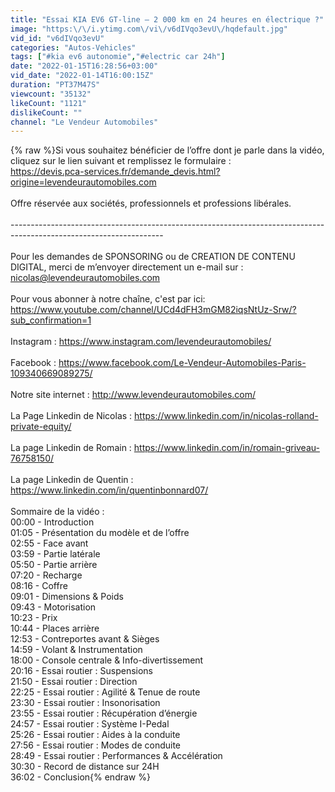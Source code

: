 ```yaml
---
title: "Essai KIA EV6 GT-line – 2 000 km en 24 heures en électrique ?"
image: "https:\/\/i.ytimg.com\/vi\/v6dIVqo3evU\/hqdefault.jpg"
vid_id: "v6dIVqo3evU"
categories: "Autos-Vehicles"
tags: ["#kia ev6 autonomie","#electric car 24h"]
date: "2022-01-15T16:28:56+03:00"
vid_date: "2022-01-14T16:00:15Z"
duration: "PT37M47S"
viewcount: "35132"
likeCount: "1121"
dislikeCount: ""
channel: "Le Vendeur Automobiles"
---
```

{% raw %}Si vous souhaitez bénéficier de l’offre dont je parle dans la vidéo, cliquez sur le lien suivant et remplissez le formulaire :<br /><a rel="nofollow" target="blank" href="https://devis.pca-services.fr/demande_devis.html?origine=levendeurautomobiles.com">https://devis.pca-services.fr/demande_devis.html?origine=levendeurautomobiles.com</a><br /><br />Offre réservée aux sociétés, professionnels et professions libérales.<br /><br />-------------------------------------------------------------------------------------------------------------------- <br /><br />Pour les demandes de SPONSORING ou de CREATION DE CONTENU DIGITAL, merci de m’envoyer directement un e-mail sur : nicolas@levendeurautomobiles.com<br /><br />Pour vous abonner à notre chaîne, c'est par ici:<br /><a rel="nofollow" target="blank" href="https://www.youtube.com/channel/UCd4dFH3mGM82iqsNtUz-Srw/?sub_confirmation=1">https://www.youtube.com/channel/UCd4dFH3mGM82iqsNtUz-Srw/?sub_confirmation=1</a><br /><br />Instagram : <a rel="nofollow" target="blank" href="https://www.instagram.com/levendeurautomobiles/">https://www.instagram.com/levendeurautomobiles/</a><br /><br />Facebook : <a rel="nofollow" target="blank" href="https://www.facebook.com/Le-Vendeur-Automobiles-Paris-109340669089275/">https://www.facebook.com/Le-Vendeur-Automobiles-Paris-109340669089275/</a><br /><br />Notre site internet : <a rel="nofollow" target="blank" href="http://www.levendeurautomobiles.com/">http://www.levendeurautomobiles.com/</a><br /><br />La Page Linkedin de Nicolas : <a rel="nofollow" target="blank" href="https://www.linkedin.com/in/nicolas-rolland-private-equity/">https://www.linkedin.com/in/nicolas-rolland-private-equity/</a><br /><br />La page Linkedin de Romain : <a rel="nofollow" target="blank" href="https://www.linkedin.com/in/romain-griveau-76758150/">https://www.linkedin.com/in/romain-griveau-76758150/</a><br /><br />La page Linkedin de Quentin : <a rel="nofollow" target="blank" href="https://www.linkedin.com/in/quentinbonnard07/">https://www.linkedin.com/in/quentinbonnard07/</a><br /><br />Sommaire de la vidéo :<br />00:00 - Introduction<br />01:05 - Présentation du modèle et de l’offre<br />02:55 - Face avant<br />03:59 - Partie latérale<br />05:50 - Partie arrière<br />07:20 - Recharge<br />08:16 - Coffre<br />09:01 - Dimensions &amp; Poids<br />09:43 - Motorisation<br />10:23 - Prix<br />10:44 - Places arrière<br />12:53 - Contreportes avant &amp; Sièges<br />14:59 - Volant &amp; Instrumentation<br />18:00 - Console centrale &amp; Info-divertissement<br />20:16 - Essai routier : Suspensions<br />21:50 - Essai routier : Direction<br />22:25 - Essai routier : Agilité &amp; Tenue de route<br />23:30 - Essai routier : Insonorisation<br />23:55 - Essai routier : Récupération d’énergie<br />24:57 - Essai routier : Système I-Pedal<br />25:26 - Essai routier : Aides à la conduite<br />27:56 - Essai routier : Modes de conduite<br />28:49 - Essai routier : Performances &amp; Accélération<br />30:30 - Record de distance sur 24H<br />36:02 - Conclusion{% endraw %}
